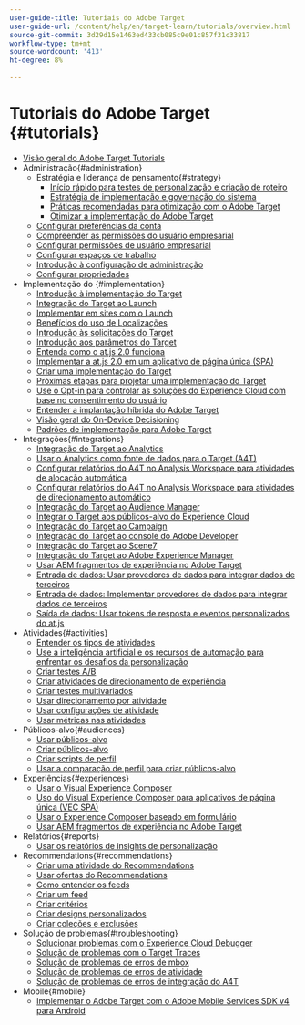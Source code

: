 ```yaml
---
user-guide-title: Tutoriais do Adobe Target
user-guide-url: /content/help/en/target-learn/tutorials/overview.html
source-git-commit: 3d29d15e1463ed433cb085c9e01c857f31c33817
workflow-type: tm+mt
source-wordcount: '413'
ht-degree: 8%

---
```



# Tutoriais do Adobe Target  {#tutorials}

+ [Visão geral do Adobe Target Tutorials](../overview.md)
+ Administração{#administration}
   + Estratégia e liderança de pensamento{#strategy}
      + [Início rápido para testes de personalização e criação de roteiro](../strategy/create-personalization-roadmap-testing-plan.md)
      + [Estratégia de implementação e governação do sistema](../dev101/1.1-implementation-strategy-sys-governance.md)
      + [Práticas recomendadas para otimização com o Adobe Target](../strategy/target-best-practices-for-optimization.md)
      + [Otimizar a implementação do Adobe Target](../strategy/optimize-your-target-implementation.md)
   + [Configurar preferências da conta](../administration/set-up-account-preferences.md)
   + [Compreender as permissões do usuário empresarial](../administration/understanding-enterprise-user-permissions.md)
   + [Configurar permissões de usuário empresarial](../dev101/1.2-configure-ent-user-permissions.md)
   + [Configurar espaços de trabalho](../administration/set-up-workspaces.md)
   + [Introdução à configuração de administração](../dev101/1.3-intro-to-admin-setup.md)
   + [Configurar propriedades](../administration/set-up-properties.md)
+ Implementação do {#implementation}
   + [Introdução à implementação do Target](../dev101/2.1-intro-to-target-implementation.md)
   + [Integração do Target ao Launch](../dev101/3.1-target-launch.md)
   + [Implementar em sites com o Launch](https://experienceleague.adobe.com/docs/launch-learn/implementing-in-websites-with-launch/index.html?lang=en)
   + [Benefícios do uso de Localizações](../dev101/2.2-benefits-of-locations.md)
   + [Introdução às solicitações do Target](../dev101/2.3-intro-to-target-requests.md)
   + [Introdução aos parâmetros do Target](../dev101/2.4-intro-to-target-params.md)
   + [Entenda como o at.js 2.0 funciona](../implementation/understanding-how-atjs-20-works.md)
   + [Implementar a at.js 2.0 em um aplicativo de página única (SPA)](../implementation/implement-atjs-20-in-a-single-page-application.md)
   + [Criar uma implementação do Target](../dev101/2.5-design-target-implementation.md)
   + [Próximas etapas para projetar uma implementação do Target](../dev101/2.6-next-steps-design-target-implementation.md)
   + [Use o Opt-in para controlar as soluções do Experience Cloud com base no consentimento do usuário](https://experienceleague.adobe.com/docs/id-service/using/implementation/opt-in-service/use-opt-in-to-control-experience-cloud-activities-based-on-user-consent.html?lang=en)
   + [Entender a implantação híbrida do Adobe Target](../implementation/hybrid-deployment.md)
   + [Visão geral do On-Device Decisioning](../implementation/on-device-decisioning-overview.md)
   + [Padrões de implementação para Adobe Target](../implementation/implementation-patterns-for-adobe-target.md)
+ Integrações{#integrations}
   + [Integração do Target ao Analytics](../dev101/3.2-target-analytics.md)
   + [Usar o Analytics como fonte de dados para o Target (A4T)](../integrations/use-analytics-as-a-data-source-a4t.md)
   + [Configurar relatórios do A4T no Analysis Workspace para atividades de alocação automática](../integrations/set-up-a4t-reports-in-analysis-workspace-for-auto-allocate-activities.md)
   + [Configurar relatórios do A4T no Analysis Workspace para atividades de direcionamento automático](../integrations/set-up-a4t-reports-in-analysis-workspace-for-auto-target-activities.md)
   + [Integração do Target ao Audience Manager](../dev101/3.3-target-dmp.md)
   + [Integrar o Target aos públicos-alvo do Experience Cloud](../dev101/3.4-target-exc-audiences.md)
   + [Integração do Target ao Campaign](../dev101/3.6-target-campaign.md)
   + [Integração do Target ao console do Adobe Developer](../dev101/3.7-target-io.md)
   + [Integração do Target ao Scene7](../dev101/3.8-target-scene7.md)
   + [Integração do Target ao Adobe Experience Manager](../dev101/3.5-target-aem.md)
   + [Usar AEM fragmentos de experiência no Adobe Target](https://helpx.adobe.com/experience-manager/kt/sites/using/experience-fragment-target-offer-feature-video-use.html)
   + [Entrada de dados: Usar provedores de dados para integrar dados de terceiros](../integrations/use-data-providers-to-integrate-third-party-data.md)
   + [Entrada de dados: Implementar provedores de dados para integrar dados de terceiros](../integrations/implement-data-providers-to-integrate-third-party-data.md)
   + [Saída de dados: Usar tokens de resposta e eventos personalizados do at.js](../integrations/use-response-tokens-and-atjs-custom-events.md)
+ Atividades{#activities}
   + [Entender os tipos de atividades](../activities/understanding-the-types-of-activities.md)
   + [Use a inteligência artificial e os recursos de automação para enfrentar os desafios da personalização](../activities/use-the-artificial-intelligence-and-automation-capabilities-to-meet-the-challenges-of-personalization.md)
   + [Criar testes A/B](../activities/create-ab-tests.md)
   + [Criar atividades de direcionamento de experiência](../activities/create-experience-targeting-activities.md)
   + [Criar testes multivariados](../activities/create-multivariate-tests.md)
   + [Usar direcionamento por atividade](../activities/use-activity-targeting.md)
   + [Usar configurações de atividade](../activities/use-activity-settings.md)
   + [Usar métricas nas atividades](../activities/use-metrics-in-activities.md)
+ Públicos-alvo{#audiences}
   + [Usar públicos-alvo](../audiences/use-audiences.md)
   + [Criar públicos-alvo](../audiences/create-audiences.md)
   + [Criar scripts de perfil](../audiences/create-profile-scripts.md)
   + [Usar a comparação de perfil para criar públicos-alvo](../audiences/use-profile-comparison-to-build-audiences.md)
+ Experiências{#experiences}
   + [Usar o Visual Experience Composer](../experiences/use-the-visual-experience-composer.md)
   + [Uso do Visual Experience Composer para aplicativos de página única (VEC SPA)](../experiences/use-the-visual-experience-composer-for-single-page-applications.md)
   + [Usar o Experience Composer baseado em formulário](../experiences/use-the-form-based-experience-composer.md)
   + [Usar AEM fragmentos de experiência no Adobe Target](https://helpx.adobe.com/experience-manager/kt/sites/using/experience-fragment-target-offer-feature-video-use.html)
+ Relatórios{#reports}
   + [Usar os relatórios de insights de personalização](../reports/use-the-personalization-insights-reports.md)
+ Recommendations{#recommendations}
   + [Criar uma atividade do Recommendations](../recommendations/create-a-recommendations-activity.md)
   + [Usar ofertas do Recommendations](../recommendations/use-recommendations-offers.md)
   + [Como entender os feeds](../recommendations/understanding-feeds.md)
   + [Criar um feed](../recommendations/create-a-feed.md)
   + [Criar critérios](../recommendations/create-criteria.md)
   + [Criar designs personalizados](../recommendations/create-custom-designs.md)
   + [Criar coleções e exclusões](../recommendations/create-collections-and-exclusions.md)
+ Solução de problemas{#troubleshooting}
   + [Solucionar problemas com o Experience Cloud Debugger](../troubleshooting/troubleshoot-with-the-experience-cloud-debugger.md)
   + [Solução de problemas com o Target Traces](../troubleshooting/troubleshoot-with-target-traces.md)
   + [Solução de problemas de erros de mbox](../dev101/4.1-troubleshoot-mbox-errors.md)
   + [Solução de problemas de erros de atividade](../dev101/4.2-troubleshoot-activity-errors.md)
   + [Solução de problemas de erros de integração do A4T](../dev101/4.3-troubleshoot-integration-errors.md)
+ Mobile{#mobile}
   + [Implementar o Adobe Target com o Adobe Mobile Services SDK v4 para Android](../mobile-v4/overview.md)
